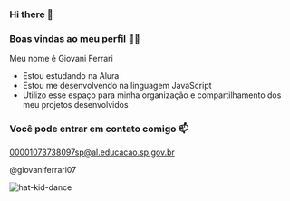 ### Hi there 👋

### Boas vindas ao meu perfil 🖤💛

Meu nome é Giovani Ferrari

- Estou estudando na Alura
- Estou me desenvolvendo na linguagem JavaScript
- Utilizo esse espaço para minha organização e compartilhamento dos meu projetos desenvolvidos

### Você pode entrar em contato comigo 📫

00001073738097sp@al.educacao.sp.gov.br

@giovaniferrari07

![hat-kid-dance](https://github.com/giovaniferrari2a/giovaniferrari2a/assets/169150288/30b2d406-8dd0-4460-a660-7568fb1da7ff)
